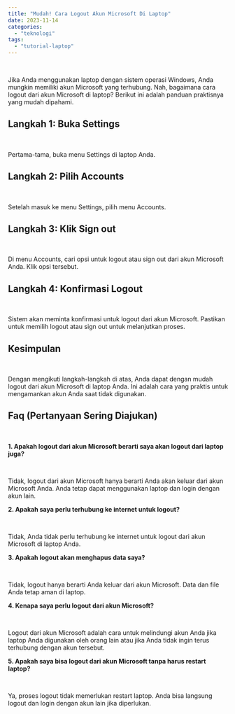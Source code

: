 ```yaml
---
title: "Mudah! Cara Logout Akun Microsoft Di Laptop"
date: 2023-11-14
categories: 
  - "teknologi"
tags: 
  - "tutorial-laptop"
---
```


 

Jika Anda menggunakan laptop dengan sistem operasi Windows, Anda mungkin memiliki akun Microsoft yang terhubung. Nah, bagaimana cara logout dari akun Microsoft di laptop? Berikut ini adalah panduan praktisnya yang mudah dipahami.

## Langkah 1: Buka Settings

 

Pertama-tama, buka menu Settings di laptop Anda.

## Langkah 2: Pilih Accounts

 

Setelah masuk ke menu Settings, pilih menu Accounts.

## Langkah 3: Klik Sign out

 

Di menu Accounts, cari opsi untuk logout atau sign out dari akun Microsoft Anda. Klik opsi tersebut.

## Langkah 4: Konfirmasi Logout

 

Sistem akan meminta konfirmasi untuk logout dari akun Microsoft. Pastikan untuk memilih logout atau sign out untuk melanjutkan proses.

## Kesimpulan

 

Dengan mengikuti langkah-langkah di atas, Anda dapat dengan mudah logout dari akun Microsoft di laptop Anda. Ini adalah cara yang praktis untuk mengamankan akun Anda saat tidak digunakan.

## Faq (Pertanyaan Sering Diajukan)

 

**1\. Apakah logout dari akun Microsoft berarti saya akan logout dari laptop juga?**

 

Tidak, logout dari akun Microsoft hanya berarti Anda akan keluar dari akun Microsoft Anda. Anda tetap dapat menggunakan laptop dan login dengan akun lain.

**2\. Apakah saya perlu terhubung ke internet untuk logout?**

 

Tidak, Anda tidak perlu terhubung ke internet untuk logout dari akun Microsoft di laptop Anda.

**3\. Apakah logout akan menghapus data saya?**

 

Tidak, logout hanya berarti Anda keluar dari akun Microsoft. Data dan file Anda tetap aman di laptop.

**4\. Kenapa saya perlu logout dari akun Microsoft?**

 

Logout dari akun Microsoft adalah cara untuk melindungi akun Anda jika laptop Anda digunakan oleh orang lain atau jika Anda tidak ingin terus terhubung dengan akun tersebut.

**5\. Apakah saya bisa logout dari akun Microsoft tanpa harus restart laptop?**

 

Ya, proses logout tidak memerlukan restart laptop. Anda bisa langsung logout dan login dengan akun lain jika diperlukan.
